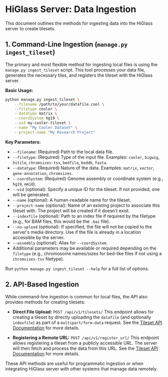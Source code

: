 # HiGlass Server: Data Ingestion

This document outlines the methods for ingesting data into the HiGlass server to create tilesets.

## 1. Command-Line Ingestion (`manage.py ingest_tileset`)

The primary and most flexible method for ingesting local files is using the `manage.py ingest_tileset` script. This tool processes your data file, generates the necessary tiles, and registers the tileset with the HiGlass server.

**Basic Usage:**

```bash
python manage.py ingest_tileset \
    --filename /path/to/your/datafile.cool \
    --filetype cooler \
    --datatype matrix \
    --coordSystem hg19 \
    --uid my-cooler-tileset \
    --name "My Cooler Dataset" \
    --project-name "My Research Project"
```

**Key Parameters:**

*   `--filename`: (Required) Path to the local data file.
*   `--filetype`: (Required) Type of the input file. Examples: `cooler`, `bigwig`, `hitile`, `chromsizes-tsv`, `bedfile`, `beddb`, `fasta`.
*   `--datatype`: (Required) Nature of the data. Examples: `matrix`, `vector`, `gene-annotation`, `chromsizes`.
*   `--coordSystem`: (Required) Genome assembly or coordinate system (e.g., `hg19`, `mm10`).
*   `--uid` (optional): Specify a unique ID for the tileset. If not provided, one will be generated.
*   `--name` (optional): A human-readable name for the tileset.
*   `--project-name` (optional): Name of an existing project to associate this tileset with. The project will be created if it doesn't exist.
*   `--indexfile` (optional): Path to an index file if required by the filetype (e.g., for BAM files, this would be the `.bai` file).
*   `--no-upload` (optional): If specified, the file will not be copied to the server's media directory. Use if the file is already in a location accessible by the server.
*   `--assembly` (optional): Alias for `--coordSystem`.
*   Additional parameters may be available or required depending on the `filetype` (e.g., chromosome names/sizes for bed-like files if not using a `chromsizes-tsv` filetype).

Run `python manage.py ingest_tileset --help` for a full list of options.

## 2. API-Based Ingestion

While command-line ingestion is common for local files, the API also provides methods for creating tilesets:

*   **Direct File Upload:** `POST /api/v1/tilesets/`
    This endpoint allows for creating a tileset by directly uploading the `datafile` (and optionally `indexfile`) as part of a `multipart/form-data` request. See the [Tileset API Documentation](./tilesets_api.md#post-apiv1tilesets) for more details.

*   **Registering a Remote URL:** `POST /api/v1/register_url/`
    This endpoint allows registering a tileset from a publicly accessible URL. The server will then fetch and process the data from this URL. See the [Tileset API Documentation](./tilesets_api.md#44-apiv1register_url) for more details.

These API methods are useful for programmatic ingestion or when integrating HiGlass server with other systems that manage data remotely.
